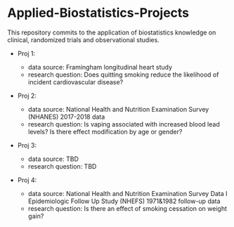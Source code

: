 # Applied-Biostatistics-Projects
This repository commits to the application of biostatistics knowledge on clinical, randomized trials and observational studies.

- Proj 1:
  - data source: Framingham longitudinal heart study
  - research question: Does quitting smoking reduce the likelihood of incident cardiovascular disease?
  
- Proj 2:
  - data source: National Health and Nutrition Examination Survey (NHANES) 2017-2018 data
  - research question: Is vaping associated with increased blood lead levels? Is there effect modification by age or gender?

- Proj 3:
  - data source: TBD
  - research question: TBD
  
- Proj 4:
  - data source: National Health and Nutrition Examination Survey Data I Epidemiologic Follow Up Study (NHEFS) 1971&1982 follow-up data
  - research question: Is there an effect of smoking cessation on weight gain?
